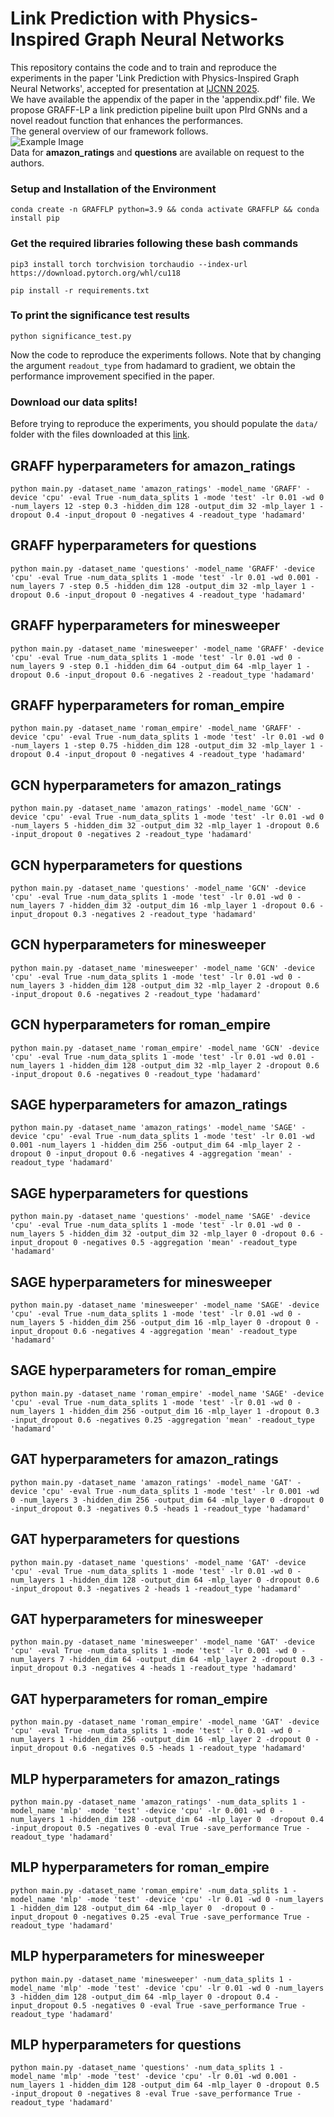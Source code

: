 # Link Prediction with Physics-Inspired Graph Neural Networks

This repository contains the code and to train and reproduce the experiments in the paper 'Link Prediction with Physics-Inspired Graph Neural Networks', accepted for presentation at [IJCNN 2025](https://2025.ijcnn.org/).   
We have available the appendix of the paper in the 'appendix.pdf' file. 
We propose GRAFF-LP a link prediction pipeline built upon PIrd GNNs and a novel readout function that enhances the performances.  
The general overview of our framework follows.  
![Example Image](architecture.png)  
Data for **amazon_ratings** and **questions** are available on request to the authors.    


### Setup and Installation of the Environment

```
conda create -n GRAFFLP python=3.9 && conda activate GRAFFLP && conda install pip
```
### Get the required libraries following these bash commands
```
pip3 install torch torchvision torchaudio --index-url https://download.pytorch.org/whl/cu118
```
```
pip install -r requirements.txt
```

### To print the significance test results
```
python significance_test.py
```
Now the code to reproduce the experiments follows. Note that by changing the argument `readout_type` from hadamard to gradient, we obtain the performance improvement specified in the paper.  

### Download our data splits!
Before trying to reproduce the experiments, you should populate the `data/` folder with the files downloaded at this [link](https://www.dropbox.com/scl/fi/b8g6pyyipldjfnwdjjmvw/link_pred_data.zip?rlkey=9jifqnti268dcnsuayelqq59u&st=hpxi88ye&dl=0).


## GRAFF hyperparameters for amazon_ratings
```
python main.py -dataset_name 'amazon_ratings' -model_name 'GRAFF' -device 'cpu' -eval True -num_data_splits 1 -mode 'test' -lr 0.01 -wd 0 -num_layers 12 -step 0.3 -hidden_dim 128 -output_dim 32 -mlp_layer 1 -dropout 0.4 -input_dropout 0 -negatives 4 -readout_type 'hadamard'
```

## GRAFF hyperparameters for questions
```
python main.py -dataset_name 'questions' -model_name 'GRAFF' -device 'cpu' -eval True -num_data_splits 1 -mode 'test' -lr 0.01 -wd 0.001 -num_layers 7 -step 0.5 -hidden_dim 128 -output_dim 32 -mlp_layer 1 -dropout 0.6 -input_dropout 0 -negatives 4 -readout_type 'hadamard'
```

## GRAFF hyperparameters for minesweeper
```
python main.py -dataset_name 'minesweeper' -model_name 'GRAFF' -device 'cpu' -eval True -num_data_splits 1 -mode 'test' -lr 0.01 -wd 0 -num_layers 9 -step 0.1 -hidden_dim 64 -output_dim 64 -mlp_layer 1 -dropout 0.6 -input_dropout 0.6 -negatives 2 -readout_type 'hadamard'
```

## GRAFF hyperparameters for roman_empire
```
python main.py -dataset_name 'roman_empire' -model_name 'GRAFF' -device 'cpu' -eval True -num_data_splits 1 -mode 'test' -lr 0.01 -wd 0 -num_layers 1 -step 0.75 -hidden_dim 128 -output_dim 32 -mlp_layer 1 -dropout 0.4 -input_dropout 0 -negatives 4 -readout_type 'hadamard'
```

## GCN hyperparameters for amazon_ratings
```
python main.py -dataset_name 'amazon_ratings' -model_name 'GCN' -device 'cpu' -eval True -num_data_splits 1 -mode 'test' -lr 0.01 -wd 0 -num_layers 5 -hidden_dim 32 -output_dim 32 -mlp_layer 1 -dropout 0.6 -input_dropout 0 -negatives 2 -readout_type 'hadamard'
```

## GCN hyperparameters for questions
```
python main.py -dataset_name 'questions' -model_name 'GCN' -device 'cpu' -eval True -num_data_splits 1 -mode 'test' -lr 0.01 -wd 0 -num_layers 7 -hidden_dim 32 -output_dim 16 -mlp_layer 1 -dropout 0.6 -input_dropout 0.3 -negatives 2 -readout_type 'hadamard'
```

## GCN hyperparameters for minesweeper
```
python main.py -dataset_name 'minesweeper' -model_name 'GCN' -device 'cpu' -eval True -num_data_splits 1 -mode 'test' -lr 0.01 -wd 0 -num_layers 3 -hidden_dim 128 -output_dim 32 -mlp_layer 2 -dropout 0.6 -input_dropout 0.6 -negatives 2 -readout_type 'hadamard'
```

## GCN hyperparameters for roman_empire
```
python main.py -dataset_name 'roman_empire' -model_name 'GCN' -device 'cpu' -eval True -num_data_splits 1 -mode 'test' -lr 0.01 -wd 0.01 -num_layers 1 -hidden_dim 128 -output_dim 32 -mlp_layer 2 -dropout 0.6 -input_dropout 0.6 -negatives 0 -readout_type 'hadamard'
```

## SAGE hyperparameters for amazon_ratings
```
python main.py -dataset_name 'amazon_ratings' -model_name 'SAGE' -device 'cpu' -eval True -num_data_splits 1 -mode 'test' -lr 0.01 -wd 0.001 -num_layers 1 -hidden_dim 256 -output_dim 64 -mlp_layer 2 -dropout 0 -input_dropout 0.6 -negatives 4 -aggregation 'mean' -readout_type 'hadamard'
```

## SAGE hyperparameters for questions
```
python main.py -dataset_name 'questions' -model_name 'SAGE' -device 'cpu' -eval True -num_data_splits 1 -mode 'test' -lr 0.01 -wd 0 -num_layers 5 -hidden_dim 32 -output_dim 32 -mlp_layer 0 -dropout 0.6 -input_dropout 0 -negatives 0.5 -aggregation 'mean' -readout_type 'hadamard'
```
## SAGE hyperparameters for minesweeper
```
python main.py -dataset_name 'minesweeper' -model_name 'SAGE' -device 'cpu' -eval True -num_data_splits 1 -mode 'test' -lr 0.01 -wd 0 -num_layers 5 -hidden_dim 256 -output_dim 16 -mlp_layer 0 -dropout 0 -input_dropout 0.6 -negatives 4 -aggregation 'mean' -readout_type 'hadamard'
```

## SAGE hyperparameters for roman_empire
```
python main.py -dataset_name 'roman_empire' -model_name 'SAGE' -device 'cpu' -eval True -num_data_splits 1 -mode 'test' -lr 0.01 -wd 0 -num_layers 1 -hidden_dim 256 -output_dim 16 -mlp_layer 1 -dropout 0.3 -input_dropout 0.6 -negatives 0.25 -aggregation 'mean' -readout_type 'hadamard'
```

## GAT hyperparameters for amazon_ratings
```
python main.py -dataset_name 'amazon_ratings' -model_name 'GAT' -device 'cpu' -eval True -num_data_splits 1 -mode 'test' -lr 0.001 -wd 0 -num_layers 3 -hidden_dim 256 -output_dim 64 -mlp_layer 0 -dropout 0 -input_dropout 0.3 -negatives 0.5 -heads 1 -readout_type 'hadamard'
```

## GAT hyperparameters for questions
```
python main.py -dataset_name 'questions' -model_name 'GAT' -device 'cpu' -eval True -num_data_splits 1 -mode 'test' -lr 0.01 -wd 0 -num_layers 1 -hidden_dim 128 -output_dim 64 -mlp_layer 0 -dropout 0.6 -input_dropout 0.3 -negatives 2 -heads 1 -readout_type 'hadamard'
```


## GAT hyperparameters for minesweeper
```
python main.py -dataset_name 'minesweeper' -model_name 'GAT' -device 'cpu' -eval True -num_data_splits 1 -mode 'test' -lr 0.001 -wd 0 -num_layers 7 -hidden_dim 64 -output_dim 64 -mlp_layer 2 -dropout 0.3 -input_dropout 0.3 -negatives 4 -heads 1 -readout_type 'hadamard'
```
## GAT hyperparameters for roman_empire
```
python main.py -dataset_name 'roman_empire' -model_name 'GAT' -device 'cpu' -eval True -num_data_splits 1 -mode 'test' -lr 0.01 -wd 0 -num_layers 1 -hidden_dim 256 -output_dim 16 -mlp_layer 2 -dropout 0 -input_dropout 0.6 -negatives 0.5 -heads 1 -readout_type 'hadamard'
```

## MLP hyperparameters for amazon_ratings
```
python main.py -dataset_name 'amazon_ratings' -num_data_splits 1 -model_name 'mlp' -mode 'test' -device 'cpu' -lr 0.001 -wd 0 -num_layers 1 -hidden_dim 128 -output_dim 64 -mlp_layer 0  -dropout 0.4 -input_dropout 0.5 -negatives 0 -eval True -save_performance True -readout_type 'hadamard'
```

## MLP hyperparameters for roman_empire
``` 
python main.py -dataset_name 'roman_empire' -num_data_splits 1 -model_name 'mlp' -mode 'test' -device 'cpu' -lr 0.01 -wd 0 -num_layers 1 -hidden_dim 128 -output_dim 64 -mlp_layer 0  -dropout 0 -input_dropout 0 -negatives 0.25 -eval True -save_performance True -readout_type 'hadamard'
```

## MLP hyperparameters for minesweeper
```
python main.py -dataset_name 'minesweeper' -num_data_splits 1 -model_name 'mlp' -mode 'test' -device 'cpu' -lr 0.01 -wd 0 -num_layers 3 -hidden_dim 128 -output_dim 64 -mlp_layer 0 -dropout 0.4 -input_dropout 0.5 -negatives 0 -eval True -save_performance True -readout_type 'hadamard'
```

## MLP hyperparameters for questions
```
python main.py -dataset_name 'questions' -num_data_splits 1 -model_name 'mlp' -mode 'test' -device 'cpu' -lr 0.01 -wd 0.001 -num_layers 1 -hidden_dim 128 -output_dim 64 -mlp_layer 0 -dropout 0.5 -input_dropout 0 -negatives 8 -eval True -save_performance True -readout_type 'hadamard'
```







